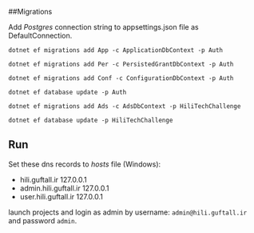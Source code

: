 ﻿##Migrations

Add *Postgres* connection string to appsettings.json file as DefaultConnection.

`dotnet ef migrations add App -c ApplicationDbContext -p Auth`

`dotnet ef migrations add Per -c PersistedGrantDbContext -p Auth`

`dotnet ef migrations add Conf -c ConfigurationDbContext -p Auth`

`dotnet ef database update -p Auth`

`dotnet ef migrations add Ads -c AdsDbContext -p HiliTechChallenge`

`dotnet ef database update -p HiliTechChallenge`

## Run
Set these dns records to *hosts* file (Windows):
- hili.guftall.ir 127.0.0.1
- admin.hili.guftall.ir 127.0.0.1
- user.hili.guftall.ir 127.0.0.1

launch projects and login as admin by username: `admin@hili.guftall.ir` and password `admin`.